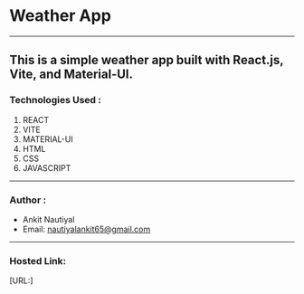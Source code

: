 # Weather App
---
## This is a simple weather app built with React.js, Vite, and Material-UI.

### Technologies Used :
1. REACT
2. VITE
3. MATERIAL-UI
4. HTML
5. CSS
6. JAVASCRIPT
---
### Author :
- Ankit Nautiyal
- Email: nautiyalankit65@gmail.com
---
### Hosted Link:
[URL:]
